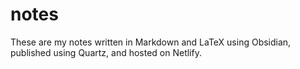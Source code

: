 # notes

These are my notes written in Markdown and LaTeX using Obsidian, published using Quartz, and hosted on Netlify.
